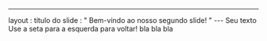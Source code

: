 ---
 layout : título do slide
 : " Bem-vindo ao nosso segundo slide! " 
--- Seu texto Use a seta para a esquerda para voltar!
bla bla bla
